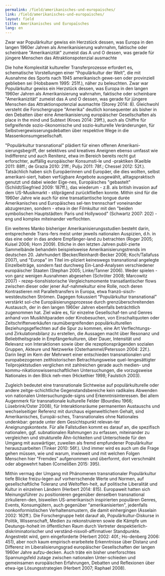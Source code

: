 ```yaml
---
permalink: /field/amerikanisches-und-europaisches/
link: /field/amerikanisches-und-europaisches/
layout: field
title: Amerikanisches und Europaïsches
lang: en
---
```


Zwar war Populärkultur gewiss ein Herzstück dessen, was Europa in den langen 1960er Jahren als Amerikanisierung wahrnahm, faktische oder scheinbare "Amerikanizität" zumeist das A und O dessen, was gerade für jüngere Menschen das Attraktionspotenzial ausmachte
<!-- more -->


Die hohe Komplexität kultureller Transferprozesse erfordert es, schematische Vorstellungen einer "Populärkultur der Welt", die mit Ausnahme des Sports nach 1945 amerikanisch gewe-sen oder provinziell geblieben sei (Hobsbawm 1995: 251f.), näher zu beleuchten. Zwar war Populärkultur gewiss ein Herzstück dessen, was Europa in den langen 1960er Jahren als Amerikanisierung wahrnahm, faktische oder scheinbare "Amerikanizität" zumeist das A und O dessen, was gerade für jüngere Menschen das Attraktionspotenzial ausmachte (Storey 2014: 8). Gleichwohl versteht die Forschergruppe "Amerika" deutlich konsequenter als bisher in den Debatten über eine Amerikanisierung europäischer Gesellschaften als place in the mind und Subtext (Kroes 2014: 29ff.), auch als Chiffre für tiefgreifende sozio-ökonomische und sozio-kulturelle Veränderungen, für Selbstvergewisserungsdebatten über respektive Wege in die Massenkonsumgesellschaft.


"Populärkultur transnational" plädiert für einen offenen Amerikani-sierungsbegriff, der selektives und kreatives Aneignen ebenso umfasst wie Indifferenz und auch Renitenz, etwa im Bereich bereits recht gut erforschter, auffällig europäischer Konsumsti-le und -praktiken (Kaelble 2011: 88ff.; de Grazia 2010: 21ff.; Pulju 2011: 78f.; Chessel 2012: 52f.). Tatsächlich haben sich Europäerinnen und Europäer, die dies wollten, selbst amerikani-siert, haben verfügbare Angebote ausgewählt, alltagspraktisch genutzt und dabei wieder Eige-nes, Europäisches "gebastelt" (Schildt/Siegfried 2009: 187ff.), das wiederum - z.B. als british invasion auf dem US-Musikmarkt - stilprägend zurückfließen konnte. Mithin sind für die 1960er Jahre wie auch für eine transatlantische longue durée Amerikanisches und Europäisches sel-ten trennscharf voneinander abzugrenzen, sondern - etwa in der Filmkultur mit den "beiden symbolischen Hauptstädten: Paris und Hollywood" (Schwartz 2007: 202) - eng und komplex miteinander verflochten.

Ein weiteres Manko bisheriger Amerikanisierungsstudien besteht darin, entsprechende Trans-fers meist unter jeweils nationalen Auspizien, d.h. in das eine oder in das andere Empfänger-land zu betrachten (Roger 2005; Kuisel 2006; Horn 2009). Etliche in den letzten Jahren publi-zierte Sammelbände behandeln beispielsweise Amerikanisierungstrends im deutschen 20. Jahrhundert (Becker/Reinhardt-Becker 2006; Koch/Tallafuss 2007), und "Europa" im Titel im-pliziert keineswegs transnational angelegte Einzelbeiträge, sondern fast durchweg Ein-Land-Analysen verschiedener europäischer Staaten (Stephan 2005; Linke/Tanner 2006). Weder spielen - von ganz wenigen Ausnahmen abgesehen (Schröter 2008; Marcowitz 2007) - rezep-tionshistorische Vergleichsmomente transatlantischer flows zwischen dieser oder jener Auf-nahmekultur eine Rolle, noch deren Kontrastieren mit Paralleltransfers in Europa, etwa franzö-sisch-westdeutschen Strömen. Dagegen fokussiert "Populärkultur transnational" verstärkt sol-che Europäisierungsprozesse durch grenzüberschreitenden Austausch, der in den langen 1960er Jahren ebenfalls beträchtlich zugenommen hat. Ziel wäre es, für einzelne Gesellschaf-ten und Genres anhand von Musikhitparaden oder Kinobesuchen, von Einschaltquoten oder Zeitschriftenverkäufen raumübergreifenden populärkulturellen Beziehungsgeflechten auf die Spur zu kommen, eine Art Verflechtungs- und Zirkulationsbilanz zu erstellen, die Aussagen macht über Resonanz und Beliebtheitsgrade in Empfängerkulturen, über Dauer, Intensität und Relevanz von Interaktionen sowie über die rezeptionsprägenden sozialen Gruppen, Akteure und Netzwerke (Osterhammel/Petersson 2004: 22f.). Darin liegt im Kern der Mehrwert einer entschieden transnationalen und europabezogenen zeithistorischen Betrachtungsweise quel-lengesättigter Teilprojektstudien verglichen mit zahlreichen gerade auch medien- und kommu-nikationswissenschaftlichen Untersuchungen, die vorzugsweise Nationales in den Blick neh-men (Hickethier 1998; Faulstich 2003).

Zugleich bedeutet eine transnationale Sichtweise auf populärkulturelle oder andere zeitge-schichtliche Gegenstandsbereiche kein radikales Abwenden von nationalen Untersuchungsde-signs und Erkenntnisinteressen. Bei allem Augenmerk für transnationale kulturelle Felder (Bourdieu 1966; Lüsebrink/Oster 2008), für Interaktionsräume permanenten Austauschs und wechselseitiger Referenz mit durchaus eigenweltlichem Gehalt, sind Amerikanisches, Europäi-sches, Transnationales ohne Nationales undenkbar: gerade unter dem Gesichtspunkt relevan-ter Aneignungskontexte. Für alle Fallstudien kommt es darauf an, die spezifisch nationalen, ggf. subnationalen Rahmungen zu erfassen, miteinander zu vergleichen und strukturelle Ähn-lichkeiten und Unterschiede für den Umgang mit auswärtiger, zuweilen als fremd empfundener Populärkultur herauszuarbeiten (Tinker 2010: 56f.). Und immer wird es auch um die Frage gehen müssen, wie und warum, inwieweit und mit welchen Folgen Menschen hier "Fremdes" aufgenommen und überformt, dort verschmäht oder abgewehrt haben (Cornelißen 2015: 395).

Mithin vermag der Umgang mit Phänomenen transnationaler Populärkultur tiefe Blicke freizu-legen auf vorherrschende Werte und Normen, auf gesellschaftliche Toleranz und Weltoffen-heit, auf politische Liberalität und Kultur in einzelnen Ländern (Herbert 2014: 815). Europaweit hatten sich Meinungsführer zu positionieren gegenüber denselben transnational zirkulieren-den, bisweilen US-amerikanisch inspirierten populären Genres, Events, Konsumgütern, auch gegenüber "amerikanisierten", jedenfalls nonkonformistischen Verhaltensmustern, die damit einhergingen (Asselain 2002: 162ff.). Die Forschergruppe hebt darauf ab, Populärkultur-Diskurse in Politik, Wissenschaft, Medien zu rekonstruieren sowie die Kämpfe um Deutungs-hoheit im öffentlichen Raum durch Vertreter despektierlich-diskriminatorischer und verständ-nisvoll-affirmativer Standpunkte. Angestrebt wird, gern eingeforderte (Herbert 2002: 40f.; Ho-denberg 2006: 451), aber noch kaum empirisch erarbeitete Erkenntnisse über Distanz und Differenz im Liberalisierungsgrad europäischer Gesellschaften der langen 1960er Jahre aufzu-decken. Auch träte ein bisher unerforschtes Spannungsfeld zutage zwischen nationalen Unter-schieden und gemeinsamen europäischen Erfahrungen, Debatten und Reflexionen über etwa-ige Lösungsstrategien (Herbert 2007; Raphael 2008).
